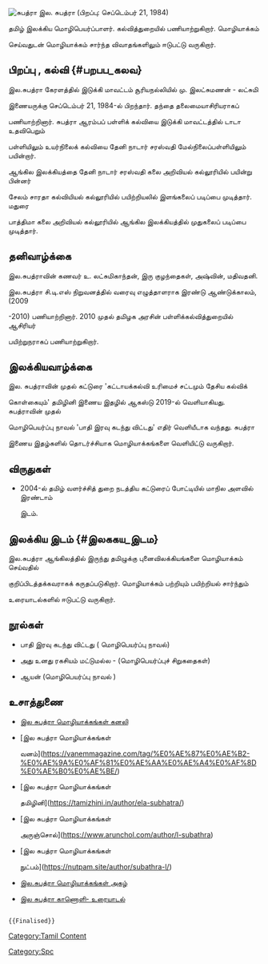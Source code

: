![சுபத்ரா](சுபத்ரா.webp "சுபத்ரா") இல. சுபத்ரா (பிறப்பு: செப்டெம்பர் 21, 1984)
தமிழ் இலக்கிய மொழிபெயர்ப்பாளர். கல்வித்துறையில் பணியாற்றுகிறார். மொழியாக்கம்
செய்வதுடன் மொழியாக்கம் சார்ந்த விவாதங்களிலும் ஈடுபட்டு வருகிறார்.

## பிறப்பு , கல்வி {#பறபப_கலவ}

இல.சுபத்ரா கேரளத்தில் இடுக்கி மாவட்டம் சூரியநல்லியில் மு. இலட்சுமணன் - லட்சுமி
இணையருக்கு செப்டெம்பர் 21, 1984-ல் பிறந்தார். தந்தை தலைமையாசிரியராகப்
பணியாற்றினார். சுபத்ரா ஆரம்பப் பள்ளிக் கல்வியை இடுக்கி மாவட்டத்தில் டாடா உதவிபெறும்
பள்ளியிலும் உயர்நிலைக் கல்வியை தேனி நாடார் சரஸ்வதி மேல்நிலைப்பள்ளியிலும் பயின்றார்.
ஆங்கில இலக்கியத்தை தேனி நாடார் சரஸ்வதி கலை அறிவியல் கல்லூரியில் பயின்று பின்னர்
சேலம் சாரதா கல்வியியல் கல்லூரியில் பயிற்றியலில் இளங்கலைப் படிப்பை முடித்தார். மதுரை
பாத்திமா கலை அறிவியல் கல்லூரியில் ஆங்கில இலக்கியத்தில் முதுகலைப் படிப்பை முடித்தார்.

## தனிவாழ்க்கை

இல.சுபத்ராவின் கணவர் உ. லட்சுமிகாந்தன், இரு குழந்தைகள், அஷ்வின், மதிவதனி.
இல.சுபத்ரா சி.டி.எஸ் நிறுவனத்தில் வரைவு எழுத்தாளராக இரண்டு ஆண்டுக்காலம், (2009
-2010) பணியாற்றினார். 2010 முதல் தமிழக அரசின் பள்ளிக்கல்வித்துறையில் ஆசிரியர்
பயிற்றுநராகப் பணியாற்றுகிறார்.

## இலக்கியவாழ்க்கை

இல. சுபத்ராவின் முதல் கட்டுரை 'கட்டாயக்கல்வி உரிமைச் சட்டமும் தேசிய கல்விக்
கொள்கையும்\' தமிழினி இணைய இதழில் ஆகஸ்டு 2019-ல் வெளியாகியது. சுபத்ராவின் முதல்
மொழிபெயர்ப்பு நாவல் 'பாதி இரவு கடந்து விட்டது' எதிர் வெளியீடாக வந்தது. சுபத்ரா
இணைய இதழ்களில் தொடர்ச்சியாக மொழியாக்கங்களை வெளியிட்டு வருகிறார்.

## விருதுகள்

-   2004-ல் தமிழ் வளர்ச்சித் துறை நடத்திய கட்டுரைப் போட்டியில் மாநில அளவில் இரண்டாம்
    இடம்.

## இலக்கிய இடம் {#இலககய_இடம}

இல.சுபத்ரா ஆங்கிலத்தில் இருந்து தமிழுக்கு புனைவிலக்கியங்களை மொழியாக்கம் செய்வதில்
குறிப்பிடத்தக்கவராகக் கருதப்படுகிறார். மொழியாக்கம் பற்றியும் பயிற்றியல் சார்ந்தும்
உரையாடல்களில் ஈடுபட்டு வருகிறார்.

## நூல்கள்

-   பாதி இரவு கடந்து விட்டது ( மொழிபெயர்ப்பு நாவல்)
-   அது உனது ரகசியம் மட்டுமல்ல - (மொழிபெயர்ப்புச் சிறுகதைகள்)
-   ஆயன் (மொழிபெயர்ப்பு நாவல் )

## உசாத்துணை

-   [இல சுபத்ரா மொழியாக்கங்கள் கனலி](https://kanali.in/author/subathra/)
-   [இல சுபத்ரா மொழியாக்கங்கள்
    வனம்](https://vanemmagazine.com/tag/%E0%AE%87%E0%AE%B2-%E0%AE%9A%E0%AF%81%E0%AE%AA%E0%AE%A4%E0%AF%8D%E0%AE%B0%E0%AE%BE/)
-   [இல சுபத்ரா மொழியாக்கங்கள்
    தமிழினி](https://tamizhini.in/author/ela-subhatra/)
-   [இல சுபத்ரா மொழியாக்கங்கள்
    அருஞ்சொல்](https://www.arunchol.com/author/l-subathra)
-   [இல சுபத்ரா மொழியாக்கங்கள்
    நுட்பம்](https://nutpam.site/author/subathra-l/)
-   [இல.சுபத்ரா மொழியாக்கங்கள் அகழ்](https://akazhonline.com/?p=3420)
-   [இல சுபத்ரா காணொளி- உரையாடல்](https://youtu.be/L6GoTDSXB-s)

```{=mediawiki}
{{Finalised}}
```
[Category:Tamil Content](Category:Tamil_Content "wikilink")
[Category:Spc](Category:Spc "wikilink")
